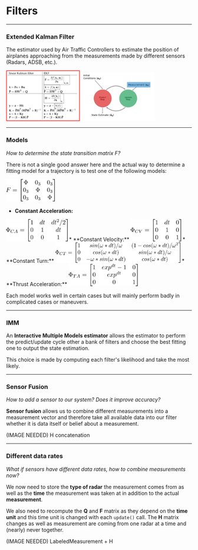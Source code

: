 # Filters

---

### Extended Kalman Filter

The estimator used by Air Traffic Controllers to estimate the position
of airplanes approaching from the measurements made by different sensors
(Radars, ADSB, etc.).

<img src="../../images/filter_equations.png" width="200">
<img src="../../images/cycle.png" width="200">

---

### Models

*How to determine the state transition matrix F?*  

There is not a single good answer here and the actual way to determine a
fitting model for a trajectory is to test one of the following models:

<img src="../../images/F.png" height="60">  

* **Constant Acceleration:**  
<img src="../../images/phiCA.png" height="60">
* **Constant Velocity:**  
<img src="../../images/phiCV.png" height="60">
* **Constant Turn:**  
<img src="../../images/phiCT.png" height="55">
* **Thrust Acceleration:**  
<img src="../../images/phiTA.png" height="60">

Each model works well in certain cases but will mainly perform badly in
complicated cases or maneuvers.

---

### IMM
An **Interactive Multiple Models estimator** allows the estimator to
perform the predict/update cycle other a bank of filters and choose the
best fitting one to output the state estimation.

This choice is made by computing each filter's likelihood and take the most
likely.

---

### Sensor Fusion

*How to add a sensor to our system? Does it improve accuracy?*  

**Sensor fusion** allows us to combine different measurements into
a measurement vector and therefore take all available data into our
filter whether it is data itself or belief about a measurement.

(IMAGE NEEDED) H concatenation

---

### Different data rates

*What if sensors have different data rates, how to combine measurements now?*

We now need to store the **type of radar** the measurement comes from as
well as the **time** the measurement was taken at in addition to the actual
**measurement**.

We also need to recompute the **Q** and **F** matrix as they depend on the
**time unit** and this time unit is changed with each `update()` call.
The **H** matrix changes as well as measurement are coming from one radar
at a time and (nearly) never together.

(IMAGE NEEDED) LabeledMeasurement + H
